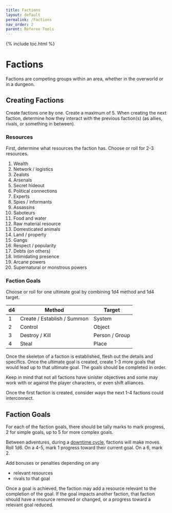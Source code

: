 ```yaml
---
title: Factions
layout: default
permalink: /Factions
nav_order: 2
parent: Referee Tools
---
```


{% include toc.html %}

# Factions 

Factions are competing groups within an area, whether in the overworld or in a dungeon. 

## Creating Factions

Create factions one by one. Create a maximum of 5. When creating the next faction, determine how they interact with the previous faction(s) (as allies, rivals, or something in between).

### Resources

First, determine what resources the faction has. Choose or roll for 2-3 resources. 

1. Wealth
2. Network / logistics
3. Zealots
4. Arsenals
5. Secret hideout 
6. Political connections
7. Experts
8. Spies / informants
9. Assassins
10. Saboteurs
11. Food and water
12. Raw material resource
13. Domesticated animals
14. Land / property
15. Gangs
16. Respect / popularity
17. Debts (on others)
18. Intimidating presence
19. Arcane powers
20. Supernatural or monstrous powers

### Faction Goals

Choose or roll for one ultimate goal by combining 1d4 method and 1d4 target. 

| d4  | Method                      | Target         |
| --- | --------------------------- | -------------- |
| 1   | Create / Establish / Summon | System         |
| 2   | Control                     | Object         |
| 3   | Destroy / Kill              | Person / Group |
| 4   | Steal                       | Place          |

Once the skeleton of a faction is established, flesh out the details and specifics. Once the ultimate goal is created, create 1-3 more goals that would lead up to that ultimate goal. The goals should be completed in order. 

Keep in mind that not all factions have sinister objectives and some may work with or against the player characters, or even shift alliances. 

Once the first faction is created, consider ways the next 1-4 factions could interconnect. 

## Faction Goals

For each of the faction goals, there should be tally marks to mark progress, 2 for simple goals, up to 5 for more complex goals.

Between adventures, during a [downtime cycle](downtimecycle), factions will make moves. Roll 1d6. On a 4-5, mark 1 progress toward their current goal. On a 6, mark 2. 

Add bonuses or penalties depending on any 
- relevant resources
- rivals to that goal

Once a goal is achieved, the faction may add a resource relevant to the completion of the goal. If the goal impacts another faction, that faction should have a resource removed or changed, or a progress toward a relevant goal reduced. 

